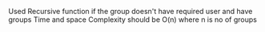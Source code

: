 Used Recursive function if the group doesn't have required user and have groups Time and space Complexity should be O(n) where n is no of groups